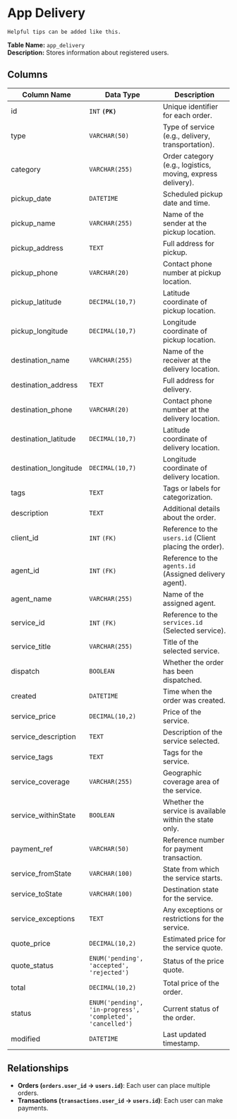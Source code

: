 # App Delivery

```{tip}
Helpful tips can be added like this.
```

**Table Name:** `app_delivery` <br>
**Description:** Stores information about registered users.

## Columns

| Column Name           | Data Type                                                  | Description                                                 |
| --------------------- | ---------------------------------------------------------- | ----------------------------------------------------------- |
| id                    | `INT` **`(PK)`**                                           | Unique identifier for each order.                           |
| type                  | `VARCHAR(50)`                                              | Type of service (e.g., delivery, transportation).           |
| category              | `VARCHAR(255)`                                             | Order category (e.g., logistics, moving, express delivery). |
| pickup_date           | `DATETIME`                                                 | Scheduled pickup date and time.                             |
| pickup_name           | `VARCHAR(255)`                                             | Name of the sender at the pickup location.                  |
| pickup_address        | `TEXT`                                                     | Full address for pickup.                                    |
| pickup_phone          | `VARCHAR(20)`                                              | Contact phone number at pickup location.                    |
| pickup_latitude       | `DECIMAL(10,7)`                                            | Latitude coordinate of pickup location.                     |
| pickup_longitude      | `DECIMAL(10,7)`                                            | Longitude coordinate of pickup location.                    |
| destination_name      | `VARCHAR(255)`                                             | Name of the receiver at the delivery location.              |
| destination_address   | `TEXT`                                                     | Full address for delivery.                                  |
| destination_phone     | `VARCHAR(20)`                                              | Contact phone number at the delivery location.              |
| destination_latitude  | `DECIMAL(10,7)`                                            | Latitude coordinate of delivery location.                   |
| destination_longitude | `DECIMAL(10,7)`                                            | Longitude coordinate of delivery location.                  |
| tags                  | `TEXT`                                                     | Tags or labels for categorization.                          |
| description           | `TEXT`                                                     | Additional details about the order.                         |
| client_id             | `INT` `(FK)`                                               | Reference to the `users.id` (Client placing the order).     |
| agent_id              | `INT` `(FK)`                                               | Reference to the `agents.id` (Assigned delivery agent).     |
| agent_name            | `VARCHAR(255)`                                             | Name of the assigned agent.                                 |
| service_id            | `INT` `(FK)`                                               | Reference to the `services.id` (Selected service).          |
| service_title         | `VARCHAR(255)`                                             | Title of the selected service.                              |
| dispatch              | `BOOLEAN`                                                  | Whether the order has been dispatched.                      |
| created               | `DATETIME`                                                 | Time when the order was created.                            |
| service_price         | `DECIMAL(10,2)`                                            | Price of the service.                                       |
| service_description   | `TEXT`                                                     | Description of the service selected.                        |
| service_tags          | `TEXT`                                                     | Tags for the service.                                       |
| service_coverage      | `VARCHAR(255)`                                             | Geographic coverage area of the service.                    |
| service_withinState   | `BOOLEAN`                                                  | Whether the service is available within the state only.     |
| payment_ref           | `VARCHAR(50)`                                              | Reference number for payment transaction.                   |
| service_fromState     | `VARCHAR(100)`                                             | State from which the service starts.                        |
| service_toState       | `VARCHAR(100)`                                             | Destination state for the service.                          |
| service_exceptions    | `TEXT`                                                     | Any exceptions or restrictions for the service.             |
| quote_price           | `DECIMAL(10,2)`                                            | Estimated price for the service quote.                      |
| quote_status          | `ENUM('pending', 'accepted', 'rejected')`                  | Status of the price quote.                                  |
| total                 | `DECIMAL(10,2)`                                            | Total price of the order.                                   |
| status                | `ENUM('pending', 'in-progress', 'completed', 'cancelled')` | Current status of the order.                                |
| modified              | `DATETIME`                                                 | Last updated timestamp.                                     |

## Relationships

- **Orders (`orders.user_id` → `users.id`)**: Each user can place multiple orders.
- **Transactions (`transactions.user_id` → `users.id`)**: Each user can make payments.

